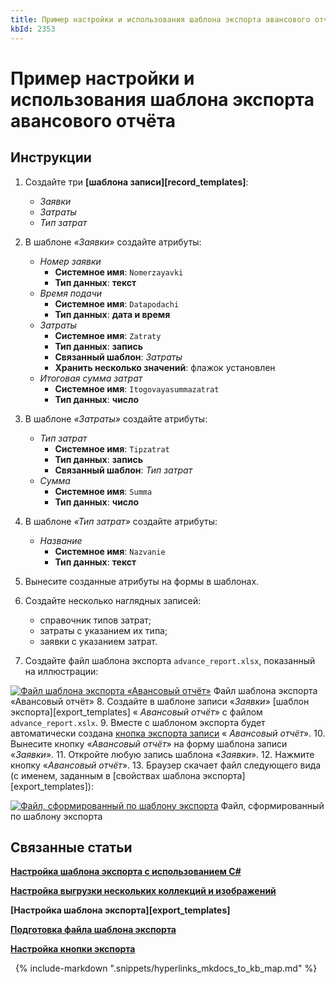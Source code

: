 ```yaml
---
title: Пример настройки и использования шаблона экспорта авансового отчёта
kbId: 2353
---
```


# Пример настройки и использования шаблона экспорта авансового отчёта

## Инструкции

1. Создайте три **[шаблона записи][record_templates]**:

    - *Заявки*
    - *Затраты*
    - *Тип затрат*
2. В шаблоне *«Заявки»* создайте атрибуты:

    - *Номер заявки*
        - **Системное имя**: `Nomerzayavki`
        - **Тип данных**: **текст**
    - *Время подачи*
        - **Системное имя**: `Datapodachi`
        - **Тип данных**: **дата и время**
    - *Затраты*
        - **Системное имя**: `Zatraty`
        - **Тип данных**: **запись**
        - **Связанный шаблон**: *Затраты*
        - **Хранить несколько значений**: флажок установлен
    - *Итоговая сумма затрат*
        - **Системное имя**: `Itogovayasummazatrat`
        - **Тип данных**: **число**
3. В шаблоне *«Затраты»* создайте атрибуты:

    - *Тип затрат*
        - **Системное имя**: `Tipzatrat`
        - **Тип данных**: **запись**
        - **Связанный шаблон**: *Тип затрат*
    - *Сумма*
        - **Системное имя**: `Summa`
        - **Тип данных**: **число**
4. В шаблоне *«Тип затрат»* создайте атрибуты:

    - *Название*
        - **Системное имя**: `Nazvanie`
        - **Тип данных**: **текст**
5. Вынесите созданные атрибуты на формы в шаблонах.
6. Создайте несколько наглядных записей:
    - справочник типов затрат;
    - затраты с указанием их типа;
    - заявки с указанием затрат.
7. Создайте файл шаблона экспорта `advance_report.xlsx`, показанный на иллюстрации:

[![Файл шаблона экспорта «Авансовый отчёт»](https://kb.comindware.ru/assets/export_template_file_example_advance_report.png)](https://kb.comindware.ru/assets/export_template_file_example_advance_report.png)
Файл шаблона экспорта «Авансовый отчёт»
8. Создайте в шаблоне записи «*Заявки*» [шаблон экспорта][export_templates] « *Авансовый отчёт*» с файлом `advance_report.xslx`.
9. Вместе с шаблоном экспорта будет автоматически создана [кнопка экспорта записи](https://kb.comindware.ru/article.php?id=2348) « *Авансовый отчёт*».
10. Вынесите кнопку «*Авансовый отчёт*» на форму шаблона записи «*Заявки*».
11. Откройте любую запись шаблона «*Заявки*».
12. Нажмите кнопку «*Авансовый отчёт*».
13. Браузер скачает файл следующего вида (с именем, заданным в [свойствах шаблона экспорта][export_templates]):

[![Файл, сформированный по шаблону экспорта](https://kb.comindware.ru/assets/export_template_file_result.png)](https://kb.comindware.ru/assets/export_template_file_result.png)
Файл, сформированный по шаблону экспорта

## Связанные статьи

**[Настройка шаблона экспорта с использованием C#](https://kb.comindware.ru/article.php?id=1942)**

**[Настройка выгрузки нескольких коллекций и изображений](https://kb.comindware.ru/article.php?id=1944)**

**[Настройка шаблона экспорта][export_templates]**

**[Подготовка файла шаблона экспорта](https://kb.comindware.ru/article.php?id=2352)**

**[Настройка кнопки экспорта](https://kb.comindware.ru/article.php?id=2348)**



 
{% include-markdown ".snippets/hyperlinks_mkdocs_to_kb_map.md" %}
